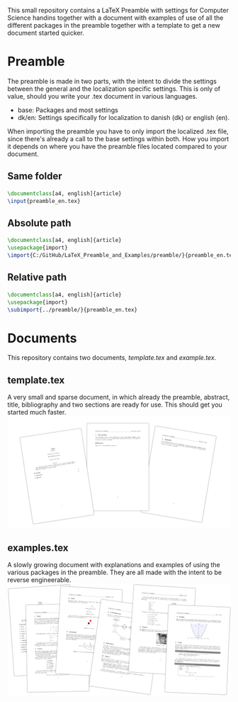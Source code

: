 This small repository contains a LaTeX Preamble with settings for Computer Science handins together with a document with examples of use of all the different packages in the preamble together with a template to get a new document started quicker.

# Preamble
The preamble is made in two parts, with the intent to divide the settings between the general and the localization specific settings. This is only of value, should you write your .tex document in various languages.
- base: Packages and most settings
- dk/en: Settings specifically for localization to danish (dk) or english (en).

When importing the preamble you have to only import the localized .tex file, since there's already a call to the base settings within both. How you import it depends on where you have the preamble files located compared to your document.

## Same folder
```tex
\documentclass[a4, english]{article}
\input{preamble_en.tex}
```

## Absolute path
```tex
\documentclass[a4, english]{article}
\usepackage{import}
\import{C:/GitHub/LaTeX_Preamble_and_Examples/preamble/}{preamble_en.tex}
```

## Relative path
```tex
\documentclass[a4, english]{article}
\usepackage{import}
\subimport{../preamble/}{preamble_en.tex}
```

# Documents
This repository contains two documents, _template.tex_ and _example.tex._
## template.tex
A very small and sparse document, in which already the preamble, abstract, title, bibliography and two sections are ready for use. This should get you started much faster.
![Alt text](/img/template.png?raw=true "The template file")

## examples.tex
A slowly growing document with explanations and examples of using the various packages in the preamble. They are all made with the intent to be reverse engineerable.
![Alt text](/img/example.png?raw=true "The template file")

